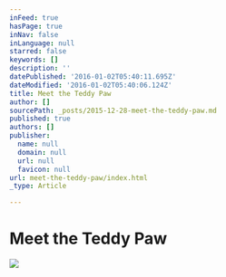 ```yaml
---
inFeed: true
hasPage: true
inNav: false
inLanguage: null
starred: false
keywords: []
description: ''
datePublished: '2016-01-02T05:40:11.695Z'
dateModified: '2016-01-02T05:40:06.124Z'
title: Meet the Teddy Paw
author: []
sourcePath: _posts/2015-12-28-meet-the-teddy-paw.md
published: true
authors: []
publisher:
  name: null
  domain: null
  url: null
  favicon: null
url: meet-the-teddy-paw/index.html
_type: Article

---
```

# Meet the Teddy Paw
![](https://the-grid-user-content.s3-us-west-2.amazonaws.com/4bc6faae-4a38-473d-bb29-dac3df12901a.jpg)
